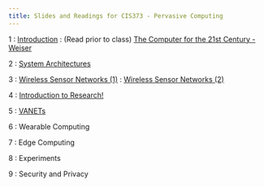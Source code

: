```yaml
---
title: Slides and Readings for CIS373 - Pervasive Computing
---
```


1
: [Introduction](/gvsu-cis373/assets/slides/CIS373-1-Introduction.pdf)
  : (Read prior to class) [The Computer for the 21st Century - Weiser](/gvsu-cis373/assets/weiser-1991-ubiquitous.pdf)

2
: [System Architectures](/gvsu-cis373/assets/slides/CIS373-2-System-Architectures.pdf)

3
: [Wireless Sensor Networks (1)](/gvsu-cis373/assets/slides/CIS373-3-WSN-1.pdf)
: [Wireless Sensor Networks (2)](/gvsu-cis373/assets/slides/CIS373-4-WSN-2.pdf)

4
: [Introduction to Research!](/gvsu-cis373/assets/slides/CIS373-5-Introduction-to-Research.pdf)

5
: [VANETs](/gvsu-cis373/assets/slides/CIS373-6-VANETs.pdf)

6
: Wearable Computing 

7
: Edge Computing 

8
: Experiments 

9
: Security and Privacy
